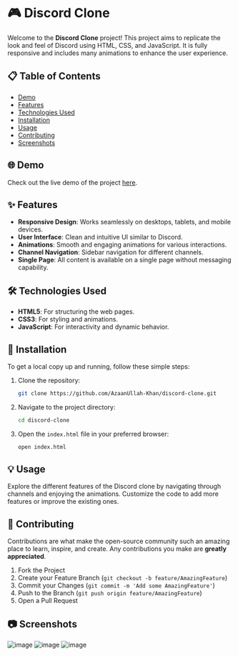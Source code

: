 # 🎮 Discord Clone

Welcome to the **Discord Clone** project! This project aims to replicate the look and feel of Discord using HTML, CSS, and JavaScript. It is fully responsive and includes many animations to enhance the user experience.

## 📋 Table of Contents

- [Demo](#demo)
- [Features](#features)
- [Technologies Used](#technologies-used)
- [Installation](#installation)
- [Usage](#usage)
- [Contributing](#contributing)
- [Screenshots](#screenshots)

## 🌐 Demo

Check out the live demo of the project [here](https://discord-azaan.netlify.app).

## ✨ Features

- **Responsive Design**: Works seamlessly on desktops, tablets, and mobile devices.
- **User Interface**: Clean and intuitive UI similar to Discord.
- **Animations**: Smooth and engaging animations for various interactions.
- **Channel Navigation**: Sidebar navigation for different channels.
- **Single Page**: All content is available on a single page without messaging capability.

## 🛠 Technologies Used

- **HTML5**: For structuring the web pages.
- **CSS3**: For styling and animations.
- **JavaScript**: For interactivity and dynamic behavior.

## 🚀 Installation

To get a local copy up and running, follow these simple steps:

1. Clone the repository:
   ```sh
   git clone https://github.com/AzaanUllah-Khan/discord-clone.git
   ```

2. Navigate to the project directory:
   ```sh
   cd discord-clone
   ```

3. Open the `index.html` file in your preferred browser:
   ```sh
   open index.html
   ```

## 💡 Usage

Explore the different features of the Discord clone by navigating through channels and enjoying the animations. Customize the code to add more features or improve the existing ones.

## 🤝 Contributing

Contributions are what make the open-source community such an amazing place to learn, inspire, and create. Any contributions you make are **greatly appreciated**.

1. Fork the Project
2. Create your Feature Branch (`git checkout -b feature/AmazingFeature`)
3. Commit your Changes (`git commit -m 'Add some AmazingFeature'`)
4. Push to the Branch (`git push origin feature/AmazingFeature`)
5. Open a Pull Request

## 📷 Screenshots

![image](https://github.com/user-attachments/assets/6ac36c8d-c0d4-42e6-b0cd-92fa154ee21f)
![image](https://github.com/user-attachments/assets/cbedd844-c0c8-4f68-9b01-c51433b56218)
![image](https://github.com/user-attachments/assets/6022baf6-9d73-4227-9400-5747a7c916be)



